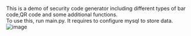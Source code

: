 This is a demo of security code generator including different types of bar code,QR code and some additional functions.  
To use this, run main.py. It requires to configure mysql to store data.  
![image](https://github.com/JunanPan/security-code-generator/blob/main/res/pic1.PNG)

